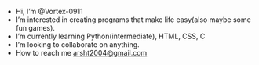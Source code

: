 -  Hi, I’m @Vortex-0911
-  I’m interested in creating programs that make life easy(also maybe some fun games).
-  I’m currently learning Python(intermediate), HTML, CSS, C
-  I’m looking to collaborate on anything.
-  How to reach me arsht2004@gmail.com

<!---
Vortex-0911/Vortex-0911 is a ✨ special ✨ repository because its `README.md` (this file) appears on your GitHub profile.
You can click the Preview link to take a look at your changes.
--->
